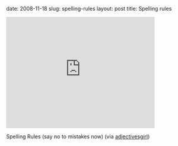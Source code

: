 date: 2008-11-18
slug: spelling-rules
layout: post
title: Spelling rules


<iframe width="400" height="300" src="http://www.youtube.com/embed/WlV8Cf3yb7U?wmode=transparent&autohide=1&egm=0&hd=1&iv_load_policy=3&modestbranding=1&rel=0&showinfo=0&showsearch=0" frameborder="0" allowfullscreen></iframe><p>Spelling Rules (say no to mistakes now) (via <a href="http://youtube.com/user/adjectivesgirl" target="_blank">adjectivesgirl</a>)</p>
